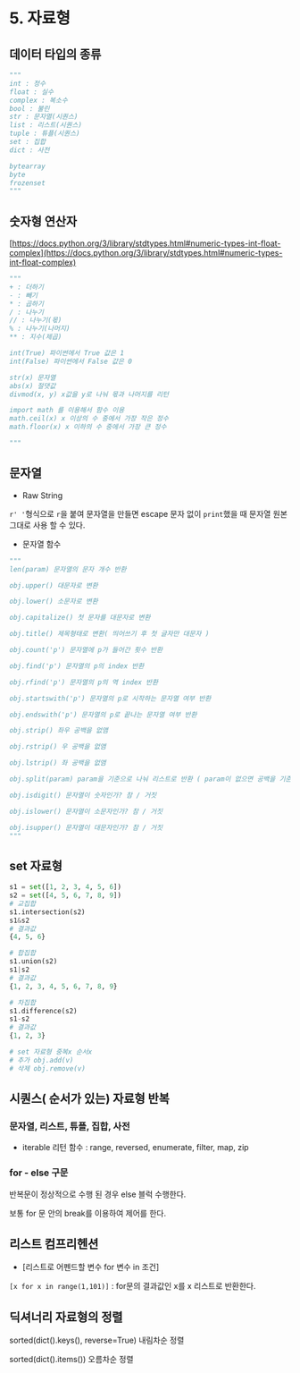 # 5. 자료형

## 데이터 타입의 종류

```python
"""
int : 정수
float : 실수
complex : 복소수
bool : 불린
str : 문자열(시퀀스)
list : 리스트(시퀀스)
tuple : 튜플(시퀀스)
set : 집합
dict : 사전

bytearray
byte
frozenset
"""
```

## 숫자형 연산자

[https://docs.python.org/3/library/stdtypes.html#numeric-types-int-float-complex](https://docs.python.org/3/library/stdtypes.html#numeric-types-int-float-complex)

```python
"""
+ : 더하기
- : 빼기
* : 곱하기
/ : 나누기
// : 나누기(몫)
% : 나누기(나머지)
** : 지수(제곱)

int(True) 파이썬에서 True 값은 1
int(False) 파이썬에서 False 값은 0

str(x) 문자열
abs(x) 절댓값
divmod(x, y) x값을 y로 나눠 몫과 나머지를 리턴

import math 를 이용해서 함수 이용
math.ceil(x) x 이상의 수 중에서 가장 작은 정수
math.floor(x) x 이하의 수 중에서 가장 큰 정수

"""
```

## 문자열

- Raw String

`r' '`형식으로 `r`을 붙여 문자열을 만들면 escape 문자 없이 `print`했을 때 문자열 원본 그대로 사용 할 수 있다.

- 문자열 함수

```python
"""
len(param) 문자열의 문자 개수 반환

obj.upper() 대문자로 변환

obj.lower() 소문자로 변환

obj.capitalize() 첫 문자를 대문자로 변환

obj.title() 제목형태로 변환( 띄어쓰기 후 첫 글자만 대문자 )

obj.count('p') 문자열에 p가 들어간 횟수 반환

obj.find('p') 문자열의 p의 index 반환

obj.rfind('p') 문자열의 p의 역 index 반환

obj.startswith('p') 문자열의 p로 시작하는 문자열 여부 반환

obj.endswith('p') 문자열의 p로 끝나는 문자열 여부 반환

obj.strip() 좌우 공백을 없앰

obj.rstrip() 우 공백을 없앰

obj.lstrip() 좌 공백을 없앰

obj.split(param) param을 기준으로 나눠 리스트로 반환 ( param이 없으면 공백을 기준 )

obj.isdigit() 문자열이 숫자인가? 참 / 거짓

obj.islower() 문자열이 소문자인가? 참 / 거짓

obj.isupper() 문자열이 대문자인가? 참 / 거짓
"""
```

## set 자료형

```python
s1 = set([1, 2, 3, 4, 5, 6])
s2 = set([4, 5, 6, 7, 8, 9])
# 교집합
s1.intersection(s2)
s1&s2
# 결과값
{4, 5, 6}

# 합집합
s1.union(s2)
s1|s2
# 결과값
{1, 2, 3, 4, 5, 6, 7, 8, 9}

# 차집합
s1.difference(s2)
s1-s2
# 결과값
{1, 2, 3}

# set 자료형 중복x 순서x
# 추가 obj.add(v)
# 삭제 obj.remove(v)
```

## 시퀀스( 순서가 있는) 자료형 반복

### 문자열, 리스트, 튜플, 집합, 사전

- iterable 리턴 함수 : range, reversed, enumerate, filter, map, zip

### for - else 구문

반복문이 정상적으로 수행 된 경우 else 블럭 수행한다.

보통 for 문 안의 break를 이용하여 제어를 한다.

## 리스트 컴프리헨션

- [리스트로 어펜드할 변수 for 변수 in 조건]

`[x for x in range(1,101)]` : for문의 결과값인 x를 x 리스트로 반환한다.

## 딕셔너리 자료형의 정렬

sorted(dict().keys(), reverse=True) 내림차순 정렬

sorted(dict().items()) 오름차순 정렬